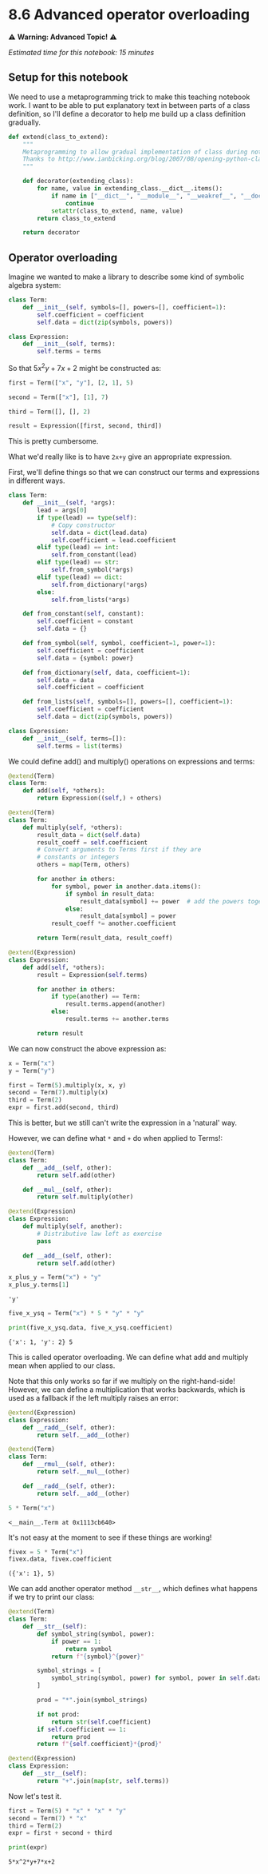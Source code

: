 # 8.6 Advanced operator overloading
⚠️ **Warning: Advanced Topic!** ⚠️

*Estimated time for this notebook: 15 minutes*

## Setup for this notebook

We need to use a metaprogramming trick to make this teaching notebook work.
I want to be able to put explanatory text in between parts of a class definition,
so I'll define a decorator to help me build up a class definition gradually.


```python
def extend(class_to_extend):
    """
    Metaprogramming to allow gradual implementation of class during notebook.
    Thanks to http://www.ianbicking.org/blog/2007/08/opening-python-classes.html
    """

    def decorator(extending_class):
        for name, value in extending_class.__dict__.items():
            if name in ["__dict__", "__module__", "__weakref__", "__doc__"]:
                continue
            setattr(class_to_extend, name, value)
        return class_to_extend

    return decorator
```

## Operator overloading





Imagine we wanted to make a library to describe some kind of symbolic algebra system:





```python
class Term:
    def __init__(self, symbols=[], powers=[], coefficient=1):
        self.coefficient = coefficient
        self.data = dict(zip(symbols, powers))
```


```python
class Expression:
    def __init__(self, terms):
        self.terms = terms
```




So that $5x^2y+7x+2$ might be constructed as:





```python
first = Term(["x", "y"], [2, 1], 5)

second = Term(["x"], [1], 7)

third = Term([], [], 2)

result = Expression([first, second, third])
```




This is pretty cumbersome.

What we'd really like is to have `2x+y` give an appropriate expression.

First, we'll define things so that we can construct our terms and expressions in different ways.





```python
class Term:
    def __init__(self, *args):
        lead = args[0]
        if type(lead) == type(self):
            # Copy constructor
            self.data = dict(lead.data)
            self.coefficient = lead.coefficient
        elif type(lead) == int:
            self.from_constant(lead)
        elif type(lead) == str:
            self.from_symbol(*args)
        elif type(lead) == dict:
            self.from_dictionary(*args)
        else:
            self.from_lists(*args)

    def from_constant(self, constant):
        self.coefficient = constant
        self.data = {}

    def from_symbol(self, symbol, coefficient=1, power=1):
        self.coefficient = coefficient
        self.data = {symbol: power}

    def from_dictionary(self, data, coefficient=1):
        self.data = data
        self.coefficient = coefficient

    def from_lists(self, symbols=[], powers=[], coefficient=1):
        self.coefficient = coefficient
        self.data = dict(zip(symbols, powers))
```


```python
class Expression:
    def __init__(self, terms=[]):
        self.terms = list(terms)
```




We could define add() and multiply() operations on expressions and terms:





```python
@extend(Term)
class Term:
    def add(self, *others):
        return Expression((self,) + others)
```


```python
@extend(Term)
class Term:
    def multiply(self, *others):
        result_data = dict(self.data)
        result_coeff = self.coefficient
        # Convert arguments to Terms first if they are
        # constants or integers
        others = map(Term, others)

        for another in others:
            for symbol, power in another.data.items():
                if symbol in result_data:
                    result_data[symbol] += power  # add the powers together
                else:
                    result_data[symbol] = power
            result_coeff *= another.coefficient

        return Term(result_data, result_coeff)
```


```python
@extend(Expression)
class Expression:
    def add(self, *others):
        result = Expression(self.terms)

        for another in others:
            if type(another) == Term:
                result.terms.append(another)
            else:
                result.terms += another.terms

        return result
```




We can now construct the above expression as:





```python
x = Term("x")
y = Term("y")

first = Term(5).multiply(x, x, y)
second = Term(7).multiply(x)
third = Term(2)
expr = first.add(second, third)
```




This is better, but we still can't write the expression in a 'natural' way.

However, we can define what `*` and `+` do when applied to Terms!:





```python
@extend(Term)
class Term:
    def __add__(self, other):
        return self.add(other)

    def __mul__(self, other):
        return self.multiply(other)
```


```python
@extend(Expression)
class Expression:
    def multiply(self, another):
        # Distributive law left as exercise
        pass

    def __add__(self, other):
        return self.add(other)
```


```python
x_plus_y = Term("x") + "y"
x_plus_y.terms[1]
```




    'y'




```python
five_x_ysq = Term("x") * 5 * "y" * "y"

print(five_x_ysq.data, five_x_ysq.coefficient)
```

    {'x': 1, 'y': 2} 5





This is called operator overloading. We can define what add and multiply mean when applied to our class.

Note that this only works so far if we multiply on the right-hand-side!
However, we can define a multiplication that works backwards, which is used as a fallback if the left multiply raises an error:





```python
@extend(Expression)
class Expression:
    def __radd__(self, other):
        return self.__add__(other)
```







```python
@extend(Term)
class Term:
    def __rmul__(self, other):
        return self.__mul__(other)

    def __radd__(self, other):
        return self.__add__(other)
```









```python
5 * Term("x")
```




    <__main__.Term at 0x1113cb640>






It's not easy at the moment to see if these things are working!





```python
fivex = 5 * Term("x")
fivex.data, fivex.coefficient
```




    ({'x': 1}, 5)






We can add another operator method `__str__`, which defines what happens if we try to print our class:





```python
@extend(Term)
class Term:
    def __str__(self):
        def symbol_string(symbol, power):
            if power == 1:
                return symbol
            return f"{symbol}^{power}"

        symbol_strings = [
            symbol_string(symbol, power) for symbol, power in self.data.items()
        ]

        prod = "*".join(symbol_strings)

        if not prod:
            return str(self.coefficient)
        if self.coefficient == 1:
            return prod
        return f"{self.coefficient}*{prod}"
```


```python
@extend(Expression)
class Expression:
    def __str__(self):
        return "+".join(map(str, self.terms))
```

Now let's test it.


```python
first = Term(5) * "x" * "x" * "y"
second = Term(7) * "x"
third = Term(2)
expr = first + second + third
```


```python
print(expr)
```

    5*x^2*y+7*x+2
